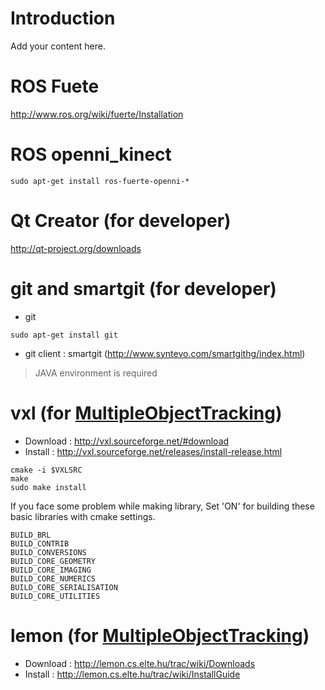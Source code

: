 # Introduction #

Add your content here.

# ROS Fuete #
http://www.ros.org/wiki/fuerte/Installation

# ROS openni\_kinect #
```
sudo apt-get install ros-fuerte-openni-*
```

# Qt Creator (for developer) #
http://qt-project.org/downloads

# git and smartgit (for developer) #
  * git
```
sudo apt-get install git
```
  * git client : smartgit (http://www.syntevo.com/smartgithg/index.html)
> JAVA environment is required

# vxl (for [MultipleObjectTracking](MultipleObjectTracking.md)) #
  * Download : http://vxl.sourceforge.net/#download
  * Install : http://vxl.sourceforge.net/releases/install-release.html
```
cmake -i $VXLSRC
make
sudo make install
```
If you face some problem while making library, Set 'ON' for building these basic libraries with cmake settings.
```
BUILD_BRL
BUILD_CONTRIB
BUILD_CONVERSIONS
BUILD_CORE_GEOMETRY
BUILD_CORE_IMAGING
BUILD_CORE_NUMERICS
BUILD_CORE_SERIALISATION
BUILD_CORE_UTILITIES
```

# lemon (for [MultipleObjectTracking](MultipleObjectTracking.md)) #
  * Download : http://lemon.cs.elte.hu/trac/wiki/Downloads
  * Install : http://lemon.cs.elte.hu/trac/wiki/InstallGuide